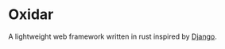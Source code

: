 # Oxidar

A lightweight web framework written in rust inspired by [Django](https://www.djangoproject.com/).